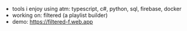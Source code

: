 - tools i enjoy using atm: typescript, c#, python, sql, firebase, docker
- working on: filtered (a playlist builder)
- demo: https://filtered-f.web.app

<!--
**rubb3rDucc/rubb3rDucc** is a ✨ _special_ ✨ repository because its `README.md` (this file) appears on your GitHub profile.

Here are some ideas to get you started:

- 🔭 I’m currently working on ...
- 🌱 I’m currently learning ...
- 👯 I’m looking to collaborate on ...
- 🤔 I’m looking for help with ...
- 💬 Ask me about ...
- 📫 How to reach me: ...
- 😄 Pronouns: ...
- ⚡ Fun fact: ...
-->
